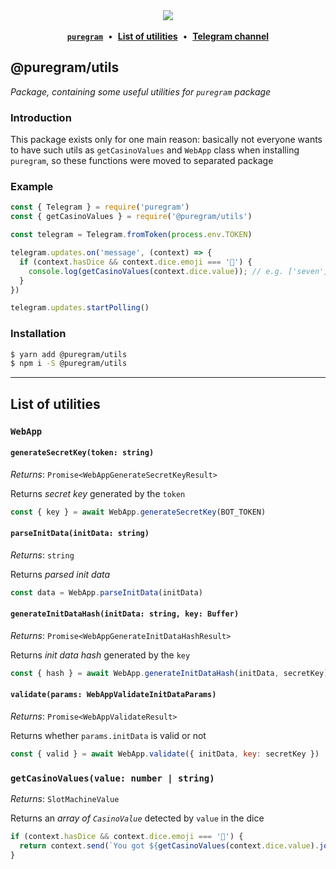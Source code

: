 <div align='center'>
  <img src='https://i.imgur.com/ZzjmE8i.png' />
</div>

<br />

<div align='center'>
  <a href='https://github.com/nitreojs/puregram'><b><code>puregram</code></b></a>
  <span>&nbsp;•&nbsp;</span>
  <a href='#list-of-utilities'><b>List of utilities</b></a>
  <span>&nbsp;•&nbsp;</span>
  <a href='https://t.me/puregram'><b>Telegram channel</b></a>
</div>

## @puregram/utils

_Package, containing some useful utilities for `puregram` package_

### Introduction

This package exists only for one main reason: basically not everyone wants to have such utils as `getCasinoValues` and `WebApp` class when installing `puregram`, so these functions were moved to separated package

### Example
```js
const { Telegram } = require('puregram')
const { getCasinoValues } = require('@puregram/utils')

const telegram = Telegram.fromToken(process.env.TOKEN)

telegram.updates.on('message', (context) => {
  if (context.hasDice && context.dice.emoji === '🎰') {
    console.log(getCasinoValues(context.dice.value)); // e.g. ['seven', 'bar', 'grapes']
  }
})

telegram.updates.startPolling()
```

### Installation

```sh
$ yarn add @puregram/utils
$ npm i -S @puregram/utils
```

---

## List of utilities

### `WebApp`

#### `generateSecretKey(token: string)`

_Returns_: `Promise<WebAppGenerateSecretKeyResult>`

Returns _secret key_ generated by the `token`

```js
const { key } = await WebApp.generateSecretKey(BOT_TOKEN)
```

#### `parseInitData(initData: string)`

_Returns_: `string`

Returns _parsed init data_

```js
const data = WebApp.parseInitData(initData)
```

#### `generateInitDataHash(initData: string, key: Buffer)`

_Returns_: `Promise<WebAppGenerateInitDataHashResult>`

Returns _init data hash_ generated by the `key`

```js
const { hash } = await WebApp.generateInitDataHash(initData, secretKey)
```

#### `validate(params: WebAppValidateInitDataParams)`

_Returns_: `Promise<WebAppValidateResult>`

Returns whether `params.initData` is valid or not

```js
const { valid } = await WebApp.validate({ initData, key: secretKey })
```

### `getCasinoValues(value: number | string)`

_Returns_: `SlotMachineValue`

Returns an _array of `CasinoValue`_ detected by `value` in the dice

```js
if (context.hasDice && context.dice.emoji === '🎰') {
  return context.send(`You got ${getCasinoValues(context.dice.value).join(', ')}!`)
}
```
